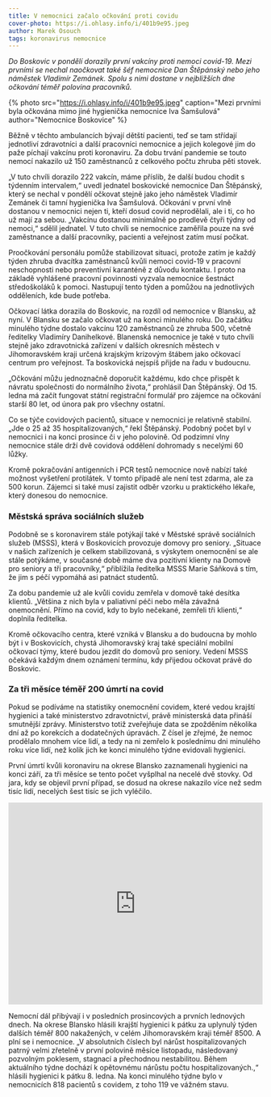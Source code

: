 ```yaml
---
title: V nemocnici začalo očkování proti covidu
cover-photo: https://i.ohlasy.info/i/401b9e95.jpeg
author: Marek Osouch
tags: koronavirus nemocnice
---
```


*Do Boskovic v pondělí dorazily první vakcíny proti nemoci covid-19. Mezi prvními se nechal naočkovat také šéf nemocnice Dan Štěpánský nebo jeho náměstek Vladimír Zemánek. Spolu s nimi dostane v nejbližších dne očkování téměř polovina pracovníků.*

{% photo src="https://i.ohlasy.info/i/401b9e95.jpeg" caption="Mezi prvními byla očkována mimo jiné hygienička nemocnice Iva Šamšulová" author="Nemocnice Boskovice" %}

Běžně v těchto ambulancích bývají dětští pacienti, teď se tam střídají jednotliví zdravotníci a další pracovníci nemocnice a jejich kolegové jim do paže píchají vakcínu proti koronaviru. Za dobu trvání pandemie se touto nemocí nakazilo už 150 zaměstnanců z celkového počtu zhruba pěti stovek.

„V tuto chvíli dorazilo 222 vakcín, máme příslib, že další budou chodit s týdenním intervalem,“ uvedl jednatel boskovické nemocnice Dan Štěpánský, který se nechal v pondělí očkovat stejně jako jeho náměstek Vladimír Zemánek či tamní hygienička Iva Šamšulová. Očkování v první vlně dostanou v nemocnici nejen ti, kteří dosud covid neprodělali, ale i ti, co ho už mají za sebou. „Vakcínu dostanou minimálně po prodlevě čtyři týdny od nemoci,“ sdělil jednatel. V tuto chvíli se nemocnice zaměřila pouze na své zaměstnance a další pracovníky, pacienti a veřejnost zatím musí počkat.

Proočkování personálu pomůže stabilizovat situaci, protože zatím je každý týden zhruba dvacítka zaměstnanců kvůli nemoci covid-19 v pracovní neschopnosti nebo preventivní karanténě z důvodu kontaktu. I proto na základě vyhlášené pracovní povinnosti vyzvala nemocnice šestnáct středoškoláků k pomoci. Nastupují tento týden a pomůžou na jednotlivých odděleních, kde bude potřeba.

Očkovací látka dorazila do Boskovic, na rozdíl od nemocnice v Blansku, až nyní. V Blansku se začalo očkovat už na konci minulého roku. Do začátku minulého týdne dostalo vakcínu 120 zaměstnanců ze zhruba 500,  včetně ředitelky Vladimíry Danihelkové. Blanenská nemocnice je také v tuto chvíli stejně jako zdravotnická zařízení v dalších okresních městech v Jihomoravském kraji určená krajským krizovým štábem jako očkovací centrum pro veřejnost. Ta boskovická nejspíš přijde na řadu v budoucnu.

„Očkování můžu jednoznačně doporučit každému, kdo chce přispět k návratu společnosti do normálního života,“ prohlásil Dan Štěpánský. Od 15. ledna má začít fungovat státní registrační formulář pro zájemce na očkování starší 80 let, od února pak pro všechny ostatní.

Co se týče covidových pacientů, situace v nemocnici je relativně stabilní. „Jde o 25 až 35 hospitalizovaných,“ řekl Štěpánský. Podobný počet byl v nemocnici i na konci prosince či v jeho polovině. Od podzimní vlny nemocnice stále drží dvě covidová oddělení dohromady s necelými 60 lůžky.

Kromě pokračování antigenních i PCR testů nemocnice nově nabízí také možnost vyšetření protilátek. V tomto případě ale není test zdarma, ale za 500 korun. Zájemci si také musí zajistit odběr vzorku u praktického lékaře, který donesou do nemocnice.

### Městská správa sociálních služeb

Podobně se s koronavirem stále potýkají také v Městské správě sociálních služeb (MSSS), která v Boskovicích provozuje domovy pro seniory. „Situace v našich zařízeních je celkem stabilizovaná, s výskytem onemocnění se ale stále potýkáme, v současné době máme dva pozitivní klienty na Domově pro seniory a tři pracovníky,“ přiblížila ředitelka MSSS Marie Sáňková s tím, že jim s péčí vypomáhá asi patnáct studentů.

Za dobu pandemie už ale kvůli covidu zemřela v domově také desítka klientů. „Většina z nich byla v paliativní péči nebo měla závažná onemocnění. Přímo na covid, kdy to bylo nečekané, zemřeli tři klienti,“ doplnila ředitelka.

Kromě očkovacího centra, které vzniká v Blansku a do budoucna by mohlo být i v Boskovicích, chystá Jihomoravský kraj také speciální mobilní očkovací týmy, které budou jezdit do domovů pro seniory. Vedení MSSS očekává každým dnem oznámení termínu, kdy přijedou očkovat právě do Boskovic.

### Za tři měsíce téměř 200 úmrtí na covid

Pokud se podíváme na statistiky onemocnění covidem, které vedou krajští hygienici a také ministerstvo zdravotnictví, právě ministerská data přináší smutnější zprávy. Ministerstvo totiž zveřejňuje data se zpožděním několika dní až po korekcích a dodatečných úpravách. Z čísel je zřejmé, že nemoc prodělalo mnohem více lidí, a tedy na ni zemřelo k poslednímu dni minulého roku více lidí, než kolik jich ke konci minulého týdne evidovali hygienici.

První úmrtí kvůli koronaviru na okrese Blansko zaznamenali hygienici na konci září, za tři měsíce se tento počet vyšplhal na necelé dvě stovky. Od jara, kdy se objevil první případ, se dosud na okrese nakazilo více než sedm tisíc lidí, necelých šest tisíc se jich vyléčilo.

<iframe title="Vývoj epidemie na Blanensku na konci roku 2020" aria-label="Interactive line chart" id="datawrapper-chart-8dmHd" src="https://datawrapper.dwcdn.net/8dmHd/2/" scrolling="no" frameborder="0" style="width: 0; min-width: 100% !important; border: none;" height="400"></iframe><script type="text/javascript">!function(){"use strict";window.addEventListener("message",(function(a){if(void 0!==a.data["datawrapper-height"])for(var e in a.data["datawrapper-height"]){var t=document.getElementById("datawrapper-chart-"+e)||document.querySelector("iframe[src*='"+e+"']");t&&(t.style.height=a.data["datawrapper-height"][e]+"px")}}))}();
</script>

Nemocní dál přibývají i v posledních prosincových a prvních lednových dnech. Na okrese Blansko hlásili krajští hygienici k pátku za uplynulý týden dalších téměř 800 nakažených, v celém Jihomoravském kraji téměř 8500. A plní se i nemocnice. „V absolutních číslech byl nárůst hospitalizovaných patrný velmi zřetelně v první polovině měsíce listopadu, následovaný pozvolným poklesem, stagnací a přechodnou nestabilitou. Během aktuálního týdne dochází k opětovnému nárůstu počtu hospitalizovaných.,“ hlásili hygienici k pátku 8. ledna. Na konci minulého týdne bylo v nemocnicích 818 pacientů s covidem, z toho 119 ve vážném stavu.
